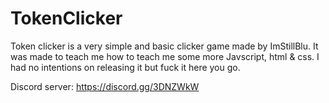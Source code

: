 # TokenClicker

Token clicker is a very simple and basic clicker game made by ImStillBlu.
It was made to teach me how to teach me some more Javscript, html & css.
I had no intentions on releasing it but fuck it here you go.

Discord server: https://discord.gg/3DNZWkW
